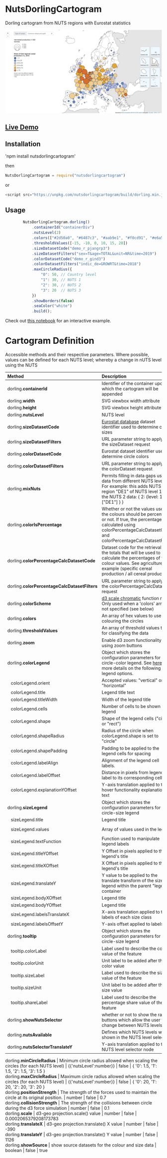 # NutsDorlingCartogram
Dorling cartogram from NUTS regions with Eurostat statistics

<div>
<img src="assets/images/dorlingPreview.png" alt="preview"/>
<div>
  
## [Live Demo](https://eurostat.github.io/NutsDorlingCartogram/examples/population/)

## Installation

'npm install nutsdorlingcartogram'

then 
```javascript
NutsDorlingCartogram = require("nutsdorlingcartogram")
```

or

```javascript
<script src="https://unpkg.com/nutsdorlingcartogram/build/dorling.min.js"></script>
```

## Usage

```javascript
        NutsDorlingCartogram.dorling()
            .containerId("containerDiv")
            .nutsLevel(2)
            .colors(["#2d50a0", "#6487c3", "#aab9e1", "#f0cd91", "#e6a532", "#d76e2d"])
            .thresholdValues([-15, -10, 0, 10, 15, 20])
            .sizeDatasetCode("demo_r_pjangrp3")
            .sizeDatasetFilters("sex=T&age=TOTAL&unit=NR&time=2019")
            .colorDatasetCode("demo_r_gind3")
            .colorDatasetFilters("indic_de=GROWRT&time=2018")
            .maxCircleRadius({
                "0": 50, // Country level
                "1": 30, // NUTS 1
                "2": 30, // NUTS 2
                "3": 20  // NUTS 3
            })
            .showBorders(false)
            .seaColor("white")
            .build();
```
Check out [this notebook](https://observablehq.com/@joewdavies/nuts-dorling-cartogram-npm-package) for an interactive example.

# Cartogram Definition

Accessible methods and their respective parameters. Where possible, values can be defined for each NUTS level; whereby a change in nUTS level using the NUTS

Method | Description | Type | Required | Default Value
:--------- | :--------- | :--------- | :--------- | :---------
dorling.**containerId** | Identifier of the container upon which the cartogram will be appended | string | true | null
dorling.**width** | SVG viewbox width attribute | number | false | 1000
dorling.**height** | SVG viewbox height attribute | number | false | 1000
dorling.**nutsLevel** | NUTS level | number | false | 2
dorling.**sizeDatasetCode** | [Eurostat database](https://ec.europa.eu/eurostat/data/database) dataset identifier used to determine circle sizes  | string | false | "demo_r_pjangrp3"
dorling.**sizeDatasetFilters** | URL parameter string to apply to the sizeDataset request  | string | false | "sex=T&age=TOTAL&unit=NR&time=2018"
dorling.**colorDatasetCode** | Eurostat dataset identifier used to determine circle colors | number | false | 200
dorling.**colorDatasetFilters** | URL parameter string to apply to the colorDataset request  | string | false | "indic_de=GROWRT&time=2018"
dorling.**mixNuts** | Permits filling in data gaps using data from different NUTS levels. For example: this adds NUTS region "DE1" of NUTS level 1 to the NUTS 2 data: { 2: {level: 1, ids: ["DE1"] } } | { nutsLevel: {nutsLevelToBeAdded: number, ids: [] } } | false | null  
dorling.**colorIsPercentage** | Whether or not the values used for the colours should be percentages or not. If true, the percentages are calculated using colorPercentageCalcDatasetCode and colorPercentageCalcDatasetFilters | boolean | false | false
dorling.**colorPercentageCalcDatasetCode** | Dataset code for the retrieval of the totals that will be used to calculate the percentages of the colour values. See agriculture example (specific cereal production / all cereal production) | string | false | null
dorling.**colorPercentageCalcDatasetFilters** | URL parameter string to apply to the colorPercentageCalcDataset request | string | false | null
dorling.**colorScheme** | [d3 scale chromatic](https://github.com/d3/d3-scale-chromatic) function name. Only used when a 'colors' array is not specified (see below) | string | false | "interpolateRdYlBu"
dorling.**colors** | An array of hex values to use for colouring the circles | []string | false | null
dorling.**thresholdValues** | An array of threshold values to use for classifying the data | []number | false | null
dorling.**zoom** | Enable d3 zoom functionality using zoom buttons | boolean | false | true
dorling.**colorLegend** | Object which stores the configuration parameters for the circle-color legend. See [here](https://d3-legend.susielu.com/#color) for more details on the following legend options. | object | false | See [here](https://d3-legend.susielu.com/#color) 
&nbsp;&nbsp; colorLegend.orient | Accepted values: "vertical" or "horizontal" | string | false | "vertical"
&nbsp;&nbsp; colorLegend.title | Legend title text | string | false | "Legend"
&nbsp;&nbsp; colorLegend.titleWidth | Width of the legend title | number | false | 200
&nbsp;&nbsp; colorLegend.cells | Number of cells to be shown in the legend | number | false | 5
&nbsp;&nbsp; colorLegend.shape | Shape of the legend cells ("circle" or "rect") | string | false | "rect"
&nbsp;&nbsp; colorLegend.shapeRadius | Radius of the circle when colorLegend.shape is set to "circle" | string | false | null
&nbsp;&nbsp; colorLegend.shapePadding | Padding to be applied to the legend cells for spacing | number | false | 5
&nbsp;&nbsp; colorLegend.labelAlign | Alignment of the legend cell labels. | string | false | "middle"
&nbsp;&nbsp; colorLegend.labelOffset | Distance in pixels from legend label to its corresponding cell | number | false | 5
&nbsp;&nbsp; colorLegend.explanationYOffset | Y-axis translation applied to the hover functionality explanation text | {'nutsLevel':number} | false | { 0: 330, 1: 330, 2: 330, 3: 330 }  
dorling.**sizeLegend** | Object which stores the configuration parameters for the circle-size legend | object | false |  
&nbsp;&nbsp; sizeLegend.title | Legend title | string | false | "Size Legend"  
&nbsp;&nbsp; sizeLegend.values | Array of values used in the legend | {'nutsLevel':array} | false | [maxValue, maxValue / 2, maxValue / 10] for each NUTS level   
&nbsp;&nbsp; sizeLegend.textFunction | Function used to manipulate legend labels | function | false |  function (value) { return value.toLocaleString() }    
&nbsp;&nbsp; sizeLegend.titleYOffset | Y Offset in pixels applied to the legend's title | {'nutsLevel':number} | false |  { '0': 10, '1': 10, '2': 10, '3': 10 }
&nbsp;&nbsp; sizeLegend.titleXOffset | X Offset in pixels applied to the legend's title | {'nutsLevel':number} | false | { '0': 20, '1': 20, '2': 20, '3': 20 }  
&nbsp;&nbsp; sizeLegend.translateY | Y value to be applied to the translate transform of the size legend within the parent "legends" container | {'nutsLevel':number} | false | { '0': 0, '1': 0, '2': 0, '3': 0 }  
&nbsp;&nbsp; sizeLegend.bodyXOffset | Legend title | {'nutsLevel':number} | false | { '0': 50, '1': 50, '2': 50, '3': 50 }   
&nbsp;&nbsp; sizeLegend.bodyYOffset | Legend title | {'nutsLevel':number} | false | { '0': 90, '1': 90, '2': 90, '3': 90 }    
&nbsp;&nbsp; sizeLegend.labelsTranslateX | X-axis translation applied to the labels of each size class | {'nutsLevel':number} | false | { '0': 90, '1': 90, '2': 90, '3': 90 }  
&nbsp;&nbsp; sizeLegend.labelsOffsetY | Y-axis offset applied to labels | {'nutsLevel':number} | false | { '0': 2, '1': 2, '2': 2, '3': 2 }  
dorling.**tooltip** | Object which stores the configuration parameters for the circle-size legend | object | false |  
&nbsp;&nbsp; tooltip.colorLabel | Label used to describe the color value of the feature | string | false | "Color value:"  
&nbsp;&nbsp; tooltip.colorUnit | Unit label to be added after the color value | string | false | ""    
&nbsp;&nbsp; tooltip.sizeLabel | Label used to describe the size value of the feature | string | false |  "Size value:"  
&nbsp;&nbsp; tooltip.sizeUnit | Unit label to be added after the size value | string | false | ""
&nbsp;&nbsp; tooltip.shareLabel | Label used to describe the percentage share value of the feature | string | false | "Share value:"  
dorling.**showNutsSelector** | whether or not to show the radio buttons which allow the user to change between NUTS levels | boolean | false | true;
dorling.**nutsAvailable** | Defines which NUTS levels will be shown in the NUTS level selector | array | false | [0,1,2,3];
dorling.**nutsSelectorTranslateY** | Y-axis translation applied to the NUTS level selector node | {{'nutsLevel':number}} | false | { 0: 375, 1: 375, 2: 375, 3: 375 }    

dorling.**minCircleRadius** | Minimum circle radius allowed when scaling the circles (for each NUTS level) | {{'nutsLevel':number}} | false | { '0': 1.5, '1': 1.5, '2': 1.5, '3': 1.5 }  
dorling.**maxCircleRadius** | Maximum circle radius allowed when scaling the circles (for each NUTS level) | {{'nutsLevel':number}} | false | { '0': 20, '1': 20, '2': 20, '3': 20 }  
dorling.**positionStrength** | The strength of the forces used to maintain the circle at its original position. | number | false | 0.7  
dorling.**collisionStrength** | The strength of the collisions between circle during the d3 force simulation | number | false | 0.1  
dorling.**scale** | d3-geo projection.scale() value | number | false |  0.0002065379208173783    
dorling.**translateX** | d3-geo projection.translate() X value | number | false | -390  
dorling.**translateY** | d3-geo projection.translate() Y value | number | false | 1126  
dorling.**showSource** | show source datasets for the colour and size data | boolean | false | true  

